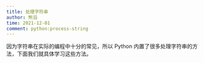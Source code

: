 ```yaml
---
title: 处理字符串
author: 熊滔
time: 2021-12-01
comment: python:process-string
---
```


因为字符串在实际的编程中十分的常见，所以 Python 内置了很多处理字符串的方法，下面我们就具体学习这些方法。
